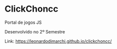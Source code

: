 # ClickChoncc
 Portal de jogos JS
 
 Desenvolvido no 2º Semestre
 
 Link: https://leonardodimarchi.github.io/clickchoncc/
